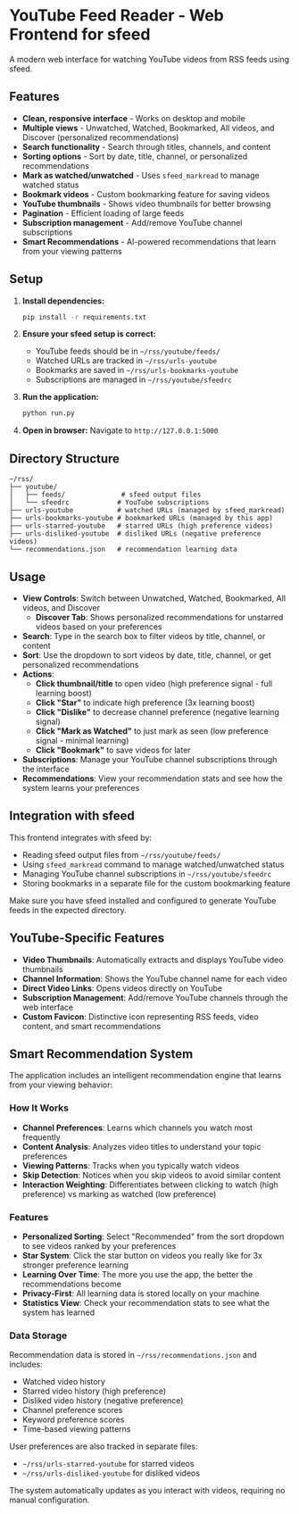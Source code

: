 # YouTube Feed Reader - Web Frontend for sfeed

A modern web interface for watching YouTube videos from RSS feeds using sfeed.

## Features

- **Clean, responsive interface** - Works on desktop and mobile
- **Multiple views** - Unwatched, Watched, Bookmarked, All videos, and Discover (personalized recommendations)
- **Search functionality** - Search through titles, channels, and content
- **Sorting options** - Sort by date, title, channel, or personalized recommendations
- **Mark as watched/unwatched** - Uses `sfeed_markread` to manage watched status
- **Bookmark videos** - Custom bookmarking feature for saving videos
- **YouTube thumbnails** - Shows video thumbnails for better browsing
- **Pagination** - Efficient loading of large feeds
- **Subscription management** - Add/remove YouTube channel subscriptions
- **Smart Recommendations** - AI-powered recommendations that learn from your viewing patterns

## Setup

1. **Install dependencies:**
   ```bash
   pip install -r requirements.txt
   ```

2. **Ensure your sfeed setup is correct:**
   - YouTube feeds should be in `~/rss/youtube/feeds/`
   - Watched URLs are tracked in `~/rss/urls-youtube`
   - Bookmarks are saved in `~/rss/urls-bookmarks-youtube`
   - Subscriptions are managed in `~/rss/youtube/sfeedrc`

3. **Run the application:**
   ```bash
   python run.py
   ```

4. **Open in browser:**
   Navigate to `http://127.0.0.1:5000`

## Directory Structure

```
~/rss/
├── youtube/
│   ├── feeds/              # sfeed output files
│   └── sfeedrc            # YouTube subscriptions
├── urls-youtube           # watched URLs (managed by sfeed_markread)
├── urls-bookmarks-youtube # bookmarked URLs (managed by this app)
├── urls-starred-youtube   # starred URLs (high preference videos)
├── urls-disliked-youtube  # disliked URLs (negative preference videos)
└── recommendations.json   # recommendation learning data
```

## Usage

- **View Controls**: Switch between Unwatched, Watched, Bookmarked, All videos, and Discover
  - **Discover Tab**: Shows personalized recommendations for unstarred videos based on your preferences
- **Search**: Type in the search box to filter videos by title, channel, or content
- **Sort**: Use the dropdown to sort videos by date, title, channel, or get personalized recommendations
- **Actions**: 
  - **Click thumbnail/title** to open video (high preference signal - full learning boost)
  - **Click "Star"** to indicate high preference (3x learning boost)
  - **Click "Dislike"** to decrease channel preference (negative learning signal)
  - **Click "Mark as Watched"** to just mark as seen (low preference signal - minimal learning)
  - **Click "Bookmark"** to save videos for later
- **Subscriptions**: Manage your YouTube channel subscriptions through the interface
- **Recommendations**: View your recommendation stats and see how the system learns your preferences

## Integration with sfeed

This frontend integrates with sfeed by:
- Reading sfeed output files from `~/rss/youtube/feeds/`
- Using `sfeed_markread` command to manage watched/unwatched status
- Managing YouTube channel subscriptions in `~/rss/youtube/sfeedrc`
- Storing bookmarks in a separate file for the custom bookmarking feature

Make sure you have sfeed installed and configured to generate YouTube feeds in the expected directory.

## YouTube-Specific Features

- **Video Thumbnails**: Automatically extracts and displays YouTube video thumbnails
- **Channel Information**: Shows the YouTube channel name for each video
- **Direct Video Links**: Opens videos directly on YouTube
- **Subscription Management**: Add/remove YouTube channels through the web interface
- **Custom Favicon**: Distinctive icon representing RSS feeds, video content, and smart recommendations

## Smart Recommendation System

The application includes an intelligent recommendation engine that learns from your viewing behavior:

### How It Works
- **Channel Preferences**: Learns which channels you watch most frequently
- **Content Analysis**: Analyzes video titles to understand your topic preferences
- **Viewing Patterns**: Tracks when you typically watch videos
- **Skip Detection**: Notices when you skip videos to avoid similar content
- **Interaction Weighting**: Differentiates between clicking to watch (high preference) vs marking as watched (low preference)

### Features
- **Personalized Sorting**: Select "Recommended" from the sort dropdown to see videos ranked by your preferences
- **Star System**: Click the star button on videos you really like for 3x stronger preference learning
- **Learning Over Time**: The more you use the app, the better the recommendations become
- **Privacy-First**: All learning data is stored locally on your machine
- **Statistics View**: Check your recommendation stats to see what the system has learned

### Data Storage
Recommendation data is stored in `~/rss/recommendations.json` and includes:
- Watched video history
- Starred video history (high preference)
- Disliked video history (negative preference)
- Channel preference scores
- Keyword preference scores
- Time-based viewing patterns

User preferences are also tracked in separate files:
- `~/rss/urls-starred-youtube` for starred videos
- `~/rss/urls-disliked-youtube` for disliked videos

The system automatically updates as you interact with videos, requiring no manual configuration.